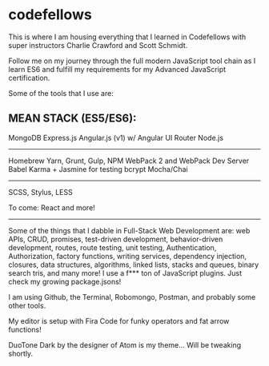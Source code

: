 # codefellows

This is where I am housing everything that I learned in Codefellows with super instructors Charlie Crawford and Scott Schmidt.

Follow me on my journey through the full modern JavaScript tool chain as I learn ES6 and fulfill my requirements for my Advanced JavaScript certification.

Some of the tools that I use are:

MEAN STACK (ES5/ES6):
---
MongoDB
Express.js
Angular.js (v1) w/ Angular UI Router
Node.js

---

Homebrew
Yarn, Grunt, Gulp, NPM
WebPack 2 and WebPack Dev Server
Babel
Karma + Jasmine for testing
bcrypt
Mocha/Chai

---

SCSS, Stylus, LESS

To come:
React and more!

---

Some of the things that I dabble in Full-Stack Web Development are: web APIs, CRUD, promises, test-driven development, behavior-driven development, routes, route testing, unit testing, Authentication, Authorization, factory functions, writing services, dependency injection, closures, data structures, algorithms, linked lists, stacks and queues, binary search tris, and many more! I use a f*** ton of JavaScript plugins. Just check my growing package.jsons!

I am using Github, the Terminal, Robomongo, Postman, and probably some other tools.

My editor is setup with Fira Code for funky operators and fat arrow functions!

DuoTone Dark by the designer of Atom is my theme... Will be tweaking shortly.
